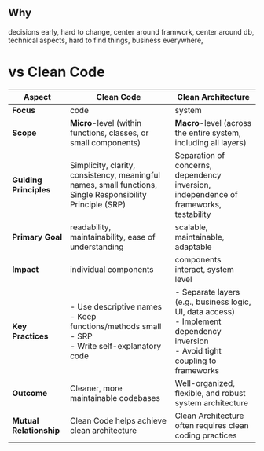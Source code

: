 ## Why
decisions early, hard to change, center around framwork, center around db, technical aspects, hard to find things, business everywhere, 
# vs Clean Code

| **Aspect**              | **Clean Code**                                                                                             | **Clean Architecture**                                                                                                                    |
| ----------------------- | ---------------------------------------------------------------------------------------------------------- | ----------------------------------------------------------------------------------------------------------------------------------------- |
| **Focus**               | code                                                                                                       | system                                                                                                                                    |
| **Scope**               | **Micro**-level (within functions, classes, or small components)                                           | **Macro**-level (across the entire system, including all layers)                                                                          |
| **Guiding Principles**  | Simplicity, clarity, consistency, meaningful names, small functions, Single Responsibility Principle (SRP) | Separation of concerns, dependency inversion, independence of frameworks, testability                                                     |
| **Primary Goal**        | readability, maintainability, ease of understanding                                                        | scalable, maintainable, adaptable                                                                                                         |
| **Impact**              | individual components                                                                                      | components interact, system level                                                                                                         |
| **Key Practices**       | - Use descriptive names  <br>- Keep functions/methods small  <br>- SRP  <br>- Write self-explanatory code  | - Separate layers (e.g., business logic, UI, data access)  <br>- Implement dependency inversion  <br>- Avoid tight coupling to frameworks |
| **Outcome**             | Cleaner, more maintainable codebases                                                                       | Well-organized, flexible, and robust system architecture                                                                                  |
| **Mutual Relationship** | Clean Code helps achieve clean architecture                                                                | Clean Architecture often requires clean coding practices                                                                                  |


